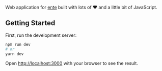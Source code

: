 Web application for [ente](https://ente.io) built with lots of ❤️ and a little bit of JavaScript.

## Getting Started

First, run the development server:

```bash
npm run dev
# or
yarn dev
```

Open [http://localhost:3000](http://localhost:3000) with your browser to see the result.
